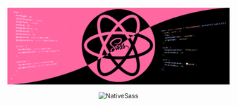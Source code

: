 <div align="center">
    <p align="center">
    <img src="./assets/nativesass-banner.png" alt="NativeSass">
</p>

<img width=100% height=100 src="https://capsule-render.vercel.app/api?type=venom&color=353839&height=200&section=header&text=NativeSass&fontColor=cc6699&fontSize=50&animation=twinkling" alt="NativeSass"/>
